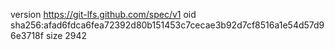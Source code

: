 version https://git-lfs.github.com/spec/v1
oid sha256:afad6fdca6fea72392d80b151453c7cecae3b92d7cf8516a1e54d57d96e3718f
size 2942
